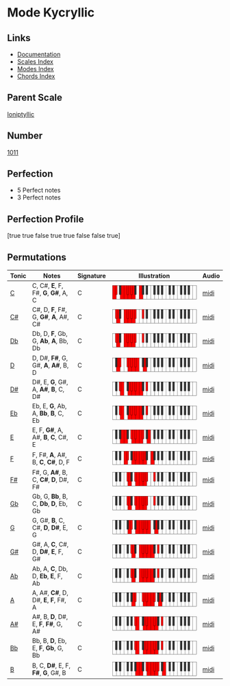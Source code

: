 # Mode Kycryllic

## Links

- [Documentation](index.md)
- [Scales Index](Scales.md)
- [Modes Index](Modes.md)
- [Chords Index](Chords.md)

## Parent Scale

[Ioniptyllic](ScaleIoniptyllic.md)

## Number

[1011](https://ianring.com/musictheory/scales/1011)

## Perfection

- 5 Perfect notes
- 3 Perfect notes

## Perfection Profile

[true true false true true false false true]

## Permutations

| Tonic | Notes | Signature | Illustration | Audio |
|-------|-------|-----------|--------------|-------|
| [C](ModeCNaturalKycryllic.md) | C, C#, **E**, F, F#, **G**, **G#**, A, C | C | ![CNaturalKycryllic](ModeCNaturalKycryllic.png) | [midi](https://github.com/edipermadi/music/blob/main/docs/ModeCNaturalKycryllic.mid?raw=true) |
| [C#](ModeCSharpKycryllic.md) | C#, D, **F**, F#, G, **G#**, **A**, A#, C# | C | ![CSharpKycryllic](ModeCSharpKycryllic.png) | [midi](https://github.com/edipermadi/music/blob/main/docs/ModeCSharpKycryllic.mid?raw=true) |
| [Db](ModeDFlatKycryllic.md) | Db, D, **F**, Gb, G, **Ab**, **A**, Bb, Db | C | ![DFlatKycryllic](ModeDFlatKycryllic.png) | [midi](https://github.com/edipermadi/music/blob/main/docs/ModeDFlatKycryllic.mid?raw=true) |
| [D](ModeDNaturalKycryllic.md) | D, D#, **F#**, G, G#, **A**, **A#**, B, D | C | ![DNaturalKycryllic](ModeDNaturalKycryllic.png) | [midi](https://github.com/edipermadi/music/blob/main/docs/ModeDNaturalKycryllic.mid?raw=true) |
| [D#](ModeDSharpKycryllic.md) | D#, E, **G**, G#, A, **A#**, **B**, C, D# | C | ![DSharpKycryllic](ModeDSharpKycryllic.png) | [midi](https://github.com/edipermadi/music/blob/main/docs/ModeDSharpKycryllic.mid?raw=true) |
| [Eb](ModeEFlatKycryllic.md) | Eb, E, **G**, Ab, A, **Bb**, **B**, C, Eb | C | ![EFlatKycryllic](ModeEFlatKycryllic.png) | [midi](https://github.com/edipermadi/music/blob/main/docs/ModeEFlatKycryllic.mid?raw=true) |
| [E](ModeENaturalKycryllic.md) | E, F, **G#**, A, A#, **B**, **C**, C#, E | C | ![ENaturalKycryllic](ModeENaturalKycryllic.png) | [midi](https://github.com/edipermadi/music/blob/main/docs/ModeENaturalKycryllic.mid?raw=true) |
| [F](ModeFNaturalKycryllic.md) | F, F#, **A**, A#, B, **C**, **C#**, D, F | C | ![FNaturalKycryllic](ModeFNaturalKycryllic.png) | [midi](https://github.com/edipermadi/music/blob/main/docs/ModeFNaturalKycryllic.mid?raw=true) |
| [F#](ModeFSharpKycryllic.md) | F#, G, **A#**, B, C, **C#**, **D**, D#, F# | C | ![FSharpKycryllic](ModeFSharpKycryllic.png) | [midi](https://github.com/edipermadi/music/blob/main/docs/ModeFSharpKycryllic.mid?raw=true) |
| [Gb](ModeGFlatKycryllic.md) | Gb, G, **Bb**, B, C, **Db**, **D**, Eb, Gb | C | ![GFlatKycryllic](ModeGFlatKycryllic.png) | [midi](https://github.com/edipermadi/music/blob/main/docs/ModeGFlatKycryllic.mid?raw=true) |
| [G](ModeGNaturalKycryllic.md) | G, G#, **B**, C, C#, **D**, **D#**, E, G | C | ![GNaturalKycryllic](ModeGNaturalKycryllic.png) | [midi](https://github.com/edipermadi/music/blob/main/docs/ModeGNaturalKycryllic.mid?raw=true) |
| [G#](ModeGSharpKycryllic.md) | G#, A, **C**, C#, D, **D#**, **E**, F, G# | C | ![GSharpKycryllic](ModeGSharpKycryllic.png) | [midi](https://github.com/edipermadi/music/blob/main/docs/ModeGSharpKycryllic.mid?raw=true) |
| [Ab](ModeAFlatKycryllic.md) | Ab, A, **C**, Db, D, **Eb**, **E**, F, Ab | C | ![AFlatKycryllic](ModeAFlatKycryllic.png) | [midi](https://github.com/edipermadi/music/blob/main/docs/ModeAFlatKycryllic.mid?raw=true) |
| [A](ModeANaturalKycryllic.md) | A, A#, **C#**, D, D#, **E**, **F**, F#, A | C | ![ANaturalKycryllic](ModeANaturalKycryllic.png) | [midi](https://github.com/edipermadi/music/blob/main/docs/ModeANaturalKycryllic.mid?raw=true) |
| [A#](ModeASharpKycryllic.md) | A#, B, **D**, D#, E, **F**, **F#**, G, A# | C | ![ASharpKycryllic](ModeASharpKycryllic.png) | [midi](https://github.com/edipermadi/music/blob/main/docs/ModeASharpKycryllic.mid?raw=true) |
| [Bb](ModeBFlatKycryllic.md) | Bb, B, **D**, Eb, E, **F**, **Gb**, G, Bb | C | ![BFlatKycryllic](ModeBFlatKycryllic.png) | [midi](https://github.com/edipermadi/music/blob/main/docs/ModeBFlatKycryllic.mid?raw=true) |
| [B](ModeBNaturalKycryllic.md) | B, C, **D#**, E, F, **F#**, **G**, G#, B | C | ![BNaturalKycryllic](ModeBNaturalKycryllic.png) | [midi](https://github.com/edipermadi/music/blob/main/docs/ModeBNaturalKycryllic.mid?raw=true) |

